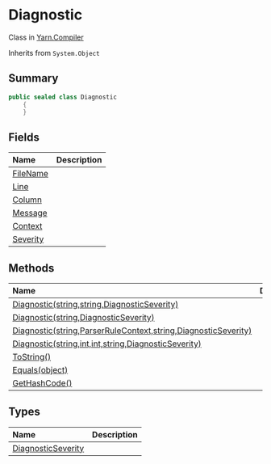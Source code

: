 # Diagnostic

Class in [Yarn.Compiler](/api/csharp/yarn.compiler.md)

Inherits from `System.Object`

## Summary



```csharp
public sealed class Diagnostic
    {
    }
```

## Fields

|Name|Description|
|:---|:---|
|[FileName](/api/csharp/yarn.compiler.diagnostic.filename.md)||
|[Line](/api/csharp/yarn.compiler.diagnostic.line.md)||
|[Column](/api/csharp/yarn.compiler.diagnostic.column.md)||
|[Message](/api/csharp/yarn.compiler.diagnostic.message.md)||
|[Context](/api/csharp/yarn.compiler.diagnostic.context.md)||
|[Severity](/api/csharp/yarn.compiler.diagnostic.severity.md)||

## Methods

|Name|Description|
|:---|:---|
|[Diagnostic(string,string,DiagnosticSeverity)](/api/csharp/yarn.compiler.diagnostic..ctor-1.md)||
|[Diagnostic(string,DiagnosticSeverity)](/api/csharp/yarn.compiler.diagnostic..ctor-2.md)||
|[Diagnostic(string,ParserRuleContext,string,DiagnosticSeverity)](/api/csharp/yarn.compiler.diagnostic..ctor-3.md)||
|[Diagnostic(string,int,int,string,DiagnosticSeverity)](/api/csharp/yarn.compiler.diagnostic..ctor-4.md)||
|[ToString()](/api/csharp/yarn.compiler.diagnostic.tostring.md)||
|[Equals(object)](/api/csharp/yarn.compiler.diagnostic.equals.md)||
|[GetHashCode()](/api/csharp/yarn.compiler.diagnostic.gethashcode.md)||

## Types

|Name|Description|
|:---|:---|
|[DiagnosticSeverity](/api/csharp/yarn.compiler.diagnostic.diagnosticseverity.md)||

